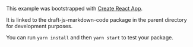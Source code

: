 This example was bootstrapped with [Create React App](https://github.com/facebook/create-react-app).

It is linked to the draft-js-markdown-code package in the parent directory for development purposes.

You can run `yarn install` and then `yarn start` to test your package.
